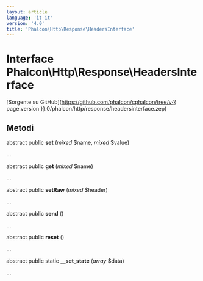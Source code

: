 ```yaml
---
layout: article
language: 'it-it'
version: '4.0'
title: 'Phalcon\Http\Response\HeadersInterface'
---
```

# Interface **Phalcon\Http\Response\HeadersInterface**

[Sorgente su GitHub](https://github.com/phalcon/cphalcon/tree/v{{ page.version }}.0/phalcon/http/response/headersinterface.zep)

## Metodi

abstract public **set** (*mixed* $name, *mixed* $value)

...

abstract public **get** (*mixed* $name)

...

abstract public **setRaw** (*mixed* $header)

...

abstract public **send** ()

...

abstract public **reset** ()

...

abstract public static **__set_state** (*array* $data)

...
